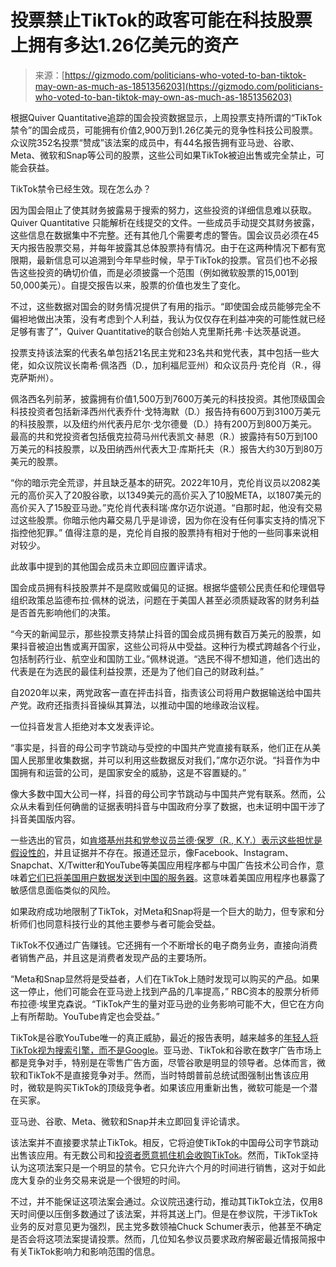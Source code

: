 <!--yml

类别：未分类

日期：2024年05月29日 12:35:05

-->

# 投票禁止TikTok的政客可能在科技股票上拥有多达1.26亿美元的资产

> 来源：[https://gizmodo.com/politicians-who-voted-to-ban-tiktok-may-own-as-much-as-1851356203](https://gizmodo.com/politicians-who-voted-to-ban-tiktok-may-own-as-much-as-1851356203)

根据Quiver Quantitative追踪的国会投资数据显示，上周投票支持所谓的“TikTok禁令”的国会成员，可能拥有价值2,900万到1.26亿美元的竞争性科技公司股票。众议院352名投票“赞成”该法案的成员中，有44名报告拥有亚马逊、谷歌、Meta、微软和Snap等公司的股票，这些公司如果TikTok被迫出售或完全禁止，可能会获益。

TikTok禁令已经生效。现在怎么办？

<track kind="captions" label="Chinese" src="https://kinja.com/api/videoupload/caption/22455.vtt" srclang="zh">

因为国会阻止了使其财务披露易于搜索的努力，这些投资的详细信息难以获取。Quiver Quantitative 只能解析在线提交的文件。一些成员手动提交其财务披露，这些信息在数据集中不完整。还有其他几个需要考虑的警告。国会议员必须在45天内报告股票交易，并每年披露其总体股票持有情况。由于在这两种情况下都有宽限期，最新信息可以追溯到今年早些时候，早于TikTok的投票。官员们也不必报告这些投资的确切价值，而是必须披露一个范围（例如微软股票的15,001到50,000美元）。自提交报告以来，股票的价值也发生了变化。

不过，这些数据对国会的财务情况提供了有用的指示。“即使国会成员能够完全不偏袒地做出决策，没有考虑到个人利益，我认为仅仅存在利益冲突的可能性就已经足够有害了”，Quiver Quantitative的联合创始人克里斯托弗·卡达茨基说道。

投票支持该法案的代表名单包括21名民主党和23名共和党代表，其中包括一些大佬，如众议院议长南希·佩洛西（D.，加利福尼亚州）和众议员丹·克伦肖（R.，得克萨斯州）。

佩洛西名列前茅，披露拥有价值1,500万到7600万美元的科技投资。其他顶级国会科技投资者包括新泽西州代表乔什·戈特海默（D.）报告持有600万到3100万美元的科技股票，以及纽约州代表丹尼尔·戈尔德曼（D.）持有200万到800万美元。最高的共和党投资者包括俄克拉荷马州代表凯文·赫恩（R.）披露持有50万到100万美元的科技股票，以及田纳西州代表大卫·库斯托夫（R.）报告大约30万到80万美元的股票。

“你的暗示完全荒谬，并且缺乏基本的研究。2022年10月，克伦肖议员以2082美元的高价买入了20股谷歌，以1349美元的高价买入了10股META，以1807美元的高价买入了15股亚马逊。”克伦肖代表科瑞·席尔迈尔说道。“自那时起，他没有交易过这些股票。你暗示他内幕交易几乎是诽谤，因为你在没有任何事实支持的情况下指控他犯罪。” 值得注意的是，克伦肖自报的股票持有相对于他的一些同事来说相对较少。

此故事中提到的其他国会成员未立即回应置评请求。

国会成员拥有科技股票并不是腐败或偏见的证据。根据华盛顿公民责任和伦理倡导组织政策总监德布拉·佩林的说法，问题在于美国人甚至必须质疑政客的财务利益是否首先影响他们的决策。

“今天的新闻显示，那些投票支持禁止抖音的国会成员拥有数百万美元的股票，如果抖音被迫出售或离开国家，这些公司将从中受益。这种行为模式跨越各个行业，包括制药行业、航空业和国防工业。”佩林说道。“选民不得不想知道，他们选出的代表是在为选民的最佳利益投票，还是为了他们自己的财政利益。”

自2020年以来，两党政客一直在抨击抖音，指责该公司将用户数据输送给中国共产党。政府还指责抖音操纵其算法，以推动中国的地缘政治议程。

一位抖音发言人拒绝对本文发表评论。

“事实是，抖音的母公司字节跳动与受控的中国共产党直接有联系，他们正在从美国人民那里收集数据，并可以利用这些数据反对我们，”席尔迈尔说。“抖音作为中国拥有和运营的公司，是国家安全的威胁，这是不容置疑的。”

像大多数中国大公司一样，抖音的母公司字节跳动与中国共产党有联系。然而，公众从未看到任何确凿的证据表明抖音与中国政府分享了数据，也未证明中国干涉了抖音美国版内容。

一些选出的官员，如[肯塔基州共和党参议员兰德·保罗（R., K.Y.）表示这些担忧是假设性的](https://www.washingtonpost.com/technology/2024/03/12/tik-tok-bill-house-vote/)，并且证据并不存在。报道还显示，像Facebook、Instagram、Snapchat、X/Twitter和YouTube等美国应用程序都与中国广告技术公司合作，意味着[它们已将美国用户数据发送到中国的服务器](https://gizmodo.com/it-doesn-t-matter-who-owns-tiktok-1844595163)。这意味着美国应用程序也暴露了敏感信息面临类似的风险。

如果政府成功地限制了TikTok，对Meta和Snap将是一个巨大的助力，但专家和分析师们也同意科技行业的其他主要参与者可能会受益。

TikTok不仅通过广告赚钱。它还拥有一个不断增长的电子商务业务，直接向消费者销售产品，并且这是消费者发现产品的主要场所。

“Meta和Snap显然将是受益者，人们在TikTok上随时发现可以购买的产品。如果这一停止，他们可能会在亚马逊上找到产品的几率提高，” RBC资本的股票分析师布拉德·埃里克森说。“TikTok产生的量对亚马逊的业务影响可能不大，但它在方向上有所帮助。YouTube肯定也会受益。”

TikTok是谷歌YouTube唯一的真正威胁，最近的报告表明，越来越多的[年轻人将TikTok视为搜索引擎，而不是Google](https://www.emarketer.com/content/gen-z-prefers-tiktok-google-searches)。亚马逊、TikTok和谷歌在数字广告市场上都是竞争对手，特别是在零售广告方面，尽管谷歌是明显的领导者。总体而言，微软和TikTok不是直接竞争对手。然而，当时特朗普前总统试图强制出售该应用时，微软是购买TikTok的顶级竞争者。如果该应用重新出售，微软可能是一个潜在买家。

亚马逊、谷歌、Meta、微软和Snap并未立即回复评论请求。

该法案并不直接要求禁止TikTok。相反，它将迫使TikTok的中国母公司字节跳动出售该应用。有无数公司和[投资者愿意抓住机会收购TikTok](https://gizmodo.com/the-rich-old-men-who-want-to-buy-tiktok-1851335918)。然而，TikTok坚持认为这项法案只是一个明显的禁令。它只允许六个月的时间进行销售，这对于如此庞大复杂的业务交易来说是一个很短的时间。

不过，并不能保证这项法案会通过。众议院迅速行动，推动其TikTok立法，仅用8天时间便以压倒多数通过了该法案，并将其送上门。但是在参议院，干涉TikTok业务的反对意见更为强烈，民主党多数领袖Chuck Schumer表示，他甚至不确定是否会将这项法案提请投票。然而，几位知名参议员要求政府解密最近情报简报中有关TikTok影响力和影响范围的信息。
